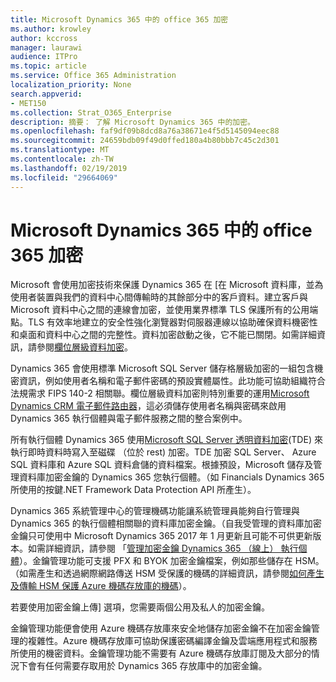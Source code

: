 ```yaml
---
title: Microsoft Dynamics 365 中的 office 365 加密
ms.author: krowley
author: kccross
manager: laurawi
audience: ITPro
ms.topic: article
ms.service: Office 365 Administration
localization_priority: None
search.appverid:
- MET150
ms.collection: Strat_O365_Enterprise
description: 摘要： 了解 Microsoft Dynamics 365 中的加密。
ms.openlocfilehash: faf9df09b8dcd8a76a38671e4f5d5145094eec88
ms.sourcegitcommit: 24659bdb09f49d0ffed180a4b80bbb7c45c2d301
ms.translationtype: MT
ms.contentlocale: zh-TW
ms.lasthandoff: 02/19/2019
ms.locfileid: "29664069"
---
```

# <a name="office-365-encryption-in-microsoft-dynamics-365"></a>Microsoft Dynamics 365 中的 office 365 加密

Microsoft 會使用加密技術來保護 Dynamics 365 在 [在 Microsoft 資料庫，並為使用者裝置與我們的資料中心間傳輸時的其餘部分中的客戶資料。建立客戶與 Microsoft 資料中心之間的連線會加密，並使用業界標準 TLS 保護所有的公用端點。TLS 有效率地建立的安全性強化瀏覽器對伺服器連線以協助確保資料機密性和桌面和資料中心之間的完整性。資料加密啟動之後，它不能已關閉。如需詳細資訊，請參閱[欄位層級資料加密](https://msdn.microsoft.com/en-us/library/dn481562.aspx)。

Dynamics 365 會使用標準 Microsoft SQL Server 儲存格層級加密的一組包含機密資訊，例如使用者名稱和電子郵件密碼的預設實體屬性。此功能可協助組織符合法規需求 FIPS 140-2 相關聯。欄位層級資料加密則特別重要的運用[Microsoft Dynamics CRM 電子郵件路由器](https://technet.microsoft.com/en-us/library/hh699800.aspx)，這必須儲存使用者名稱與密碼來啟用 Dynamics 365 執行個體與電子郵件服務之間的整合案例中。 

所有執行個體 Dynamics 365 使用[Microsoft SQL Server 透明資料加密](https://docs.microsoft.com/sql/relational-databases/security/encryption/transparent-data-encryption?view=sql-server-2017)(TDE) 來執行即時資料時寫入至磁碟 （位於 rest) 加密。TDE 加密 SQL Server、 Azure SQL 資料庫和 Azure SQL 資料倉儲的資料檔案。根據預設，Microsoft 儲存及管理資料庫加密金鑰的 Dynamics 365 您執行個體。（如 Financials Dynamics 365 所使用的按鍵.NET Framework Data Protection API 所產生）。 

Dynamics 365 系統管理中心的管理機碼功能讓系統管理員能夠自行管理與 Dynamics 365 的執行個體相關聯的資料庫加密金鑰。（自我受管理的資料庫加密金鑰只可使用中 Microsoft Dynamics 365 2017 年 1 月更新且可能不可供更新版本。如需詳細資訊，請參閱 「[管理加密金鑰 Dynamics 365 （線上） 執行個體](https://docs.microsoft.com/dynamics365/customer-engagement/admin/manage-encryption-keys-instance)）。金鑰管理功能可支援 PFX 和 BYOK 加密金鑰檔案，例如那些儲存在 HSM。（如需產生和透過網際網路傳送 HSM 受保護的機碼的詳細資訊，請參閱[如何產生及傳輸 HSM 保護 Azure 機碼存放庫的機碼](https://docs.microsoft.com/azure/key-vault/key-vault-hsm-protected-keys)）。 

若要使用加密金鑰上傳] 選項，您需要兩個公用及私人的加密金鑰。

金鑰管理功能便會使用 Azure 機碼存放庫來安全地儲存加密金鑰不在加密金鑰管理的複雜性。Azure 機碼存放庫可協助保護密碼編譯金鑰及雲端應用程式和服務所使用的機密資料。金鑰管理功能不需要有 Azure 機碼存放庫訂閱及大部分的情況下會有任何需要存取用於 Dynamics 365 存放庫中的加密金鑰。
